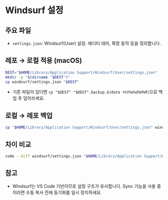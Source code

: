 # Windsurf 설정

## 주요 파일
- `settings.json`: Windsurf(User) 설정. 에디터 테마, 확장 동작 등을 정의합니다.

## 레포 → 로컬 적용 (macOS)
```sh
DEST="$HOME/Library/Application Support/Windsurf/User/settings.json"
mkdir -p "$(dirname "$DEST")"
cp windsurf/settings.json "$DEST"
```
- 기존 파일이 있다면 `cp "$DEST" "$DEST".backup.$(date +%Y%m%d%H%M)`으로 백업 후 덮어쓰세요.

## 로컬 → 레포 백업
```sh
cp "$HOME/Library/Application Support/Windsurf/User/settings.json" windsurf/settings.json
```

## 차이 비교
```sh
code --diff windsurf/settings.json "$HOME/Library/Application Support/Windsurf/User/settings.json"
```

## 참고
- Windsurf는 VS Code 기반이므로 설정 구조가 유사합니다. Sync 기능을 사용 중이라면 수동 복사 전에 동기화를 일시 정지하세요.
